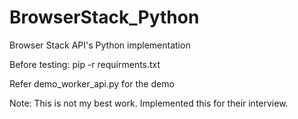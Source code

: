 BrowserStack_Python
===================

Browser Stack API's Python implementation 

Before testing:
pip -r requirments.txt

Refer demo_worker_api.py for the demo

Note: This is not my best work. Implemented this for their interview. 


